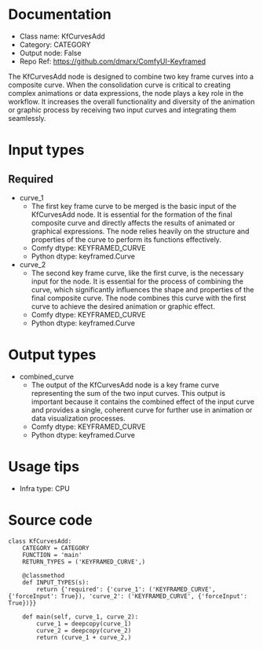 # Documentation
- Class name: KfCurvesAdd
- Category: CATEGORY
- Output node: False
- Repo Ref: https://github.com/dmarx/ComfyUI-Keyframed

The KfCurvesAdd node is designed to combine two key frame curves into a composite curve. When the consolidation curve is critical to creating complex animations or data expressions, the node plays a key role in the workflow. It increases the overall functionality and diversity of the animation or graphic process by receiving two input curves and integrating them seamlessly.

# Input types
## Required
- curve_1
    - The first key frame curve to be merged is the basic input of the KfCurvesAdd node. It is essential for the formation of the final composite curve and directly affects the results of animated or graphical expressions. The node relies heavily on the structure and properties of the curve to perform its functions effectively.
    - Comfy dtype: KEYFRAMED_CURVE
    - Python dtype: keyframed.Curve
- curve_2
    - The second key frame curve, like the first curve, is the necessary input for the node. It is essential for the process of combining the curve, which significantly influences the shape and properties of the final composite curve. The node combines this curve with the first curve to achieve the desired animation or graphic effect.
    - Comfy dtype: KEYFRAMED_CURVE
    - Python dtype: keyframed.Curve

# Output types
- combined_curve
    - The output of the KfCurvesAdd node is a key frame curve representing the sum of the two input curves. This output is important because it contains the combined effect of the input curve and provides a single, coherent curve for further use in animation or data visualization processes.
    - Comfy dtype: KEYFRAMED_CURVE
    - Python dtype: keyframed.Curve

# Usage tips
- Infra type: CPU

# Source code
```
class KfCurvesAdd:
    CATEGORY = CATEGORY
    FUNCTION = 'main'
    RETURN_TYPES = ('KEYFRAMED_CURVE',)

    @classmethod
    def INPUT_TYPES(s):
        return {'required': {'curve_1': ('KEYFRAMED_CURVE', {'forceInput': True}), 'curve_2': ('KEYFRAMED_CURVE', {'forceInput': True})}}

    def main(self, curve_1, curve_2):
        curve_1 = deepcopy(curve_1)
        curve_2 = deepcopy(curve_2)
        return (curve_1 + curve_2,)
```